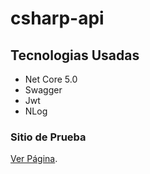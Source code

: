 # csharp-api

## Tecnologias Usadas
- Net Core 5.0
- Swagger
- Jwt
- NLog
### Sitio de Prueba
[Ver Página](http://www.patricioaguilarv.somee.com/swagger/index.html).
